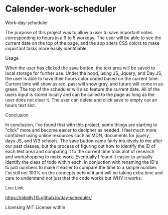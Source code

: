 # Calender-work-scheduler
Work-day-scheduler

The purpose of this project was to allow a user to save important notes corresponding to hours in a 9 to 5 workday. The user will be able to see the current date on the top of the page, and the app alters CSS colors to make important tasks more easily identifiable.

Usage

When the user has clicked the save button, the text area will be saved to local storage for further use. Under the hood, using JS, Jquery, and Day.JS, the user is able to have their hours color coded based on the current time. Current time will show as red, past will show gray, and future will come in as green. The top of the scheduler will also feature the current date. All of the users input is stored locally and can be called to the page as long as the user does not clear it. The user can delete and click save to empty out an hours text slot.

Conclusion

In conclusion, I've found that with this project, some things are starting to "click" more and become easier to decipher as needed. I feel much more confident using online resources such as MDN, documents for jquery, days.JS, and W3 schools. The save button came fairly intuitively to me after our past classes, but the process of figuring out how to identify the ID of each text area and comparing it to the current time took alot of research and workshopping to make work. Eventually I found it easier to actually identify the class of todo within each, in conjuction with renaming the ID's to just numbers to make it easier to compare the time to a simple number. I'm still not 100% on the concepts behind it and will be taking extra time and care to understand not just that the code works but WHY it works.

Live Link

https://mkelly115.github.io/day-scheduler/


Licensing
MIT License within
